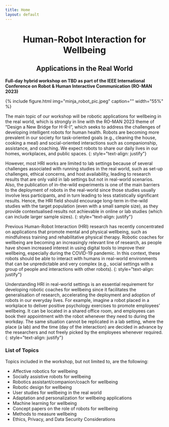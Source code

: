 ```yaml
---
title: Home
layout: default
---
```


<h1 style="text-align: center;"> Human-Robot Interaction for Wellbeing </h1>
<h2 style="text-align: center;">  Applications in the Real World </h2>

**Full-day hybrid workshop on TBD as part of the IEEE International Conference on Robot & Human Interactive Communication (RO-MAN 2023)**

{% include figure.html img="minja_robot_pic.jpeg" caption="" width="55%" %}

The main topic of our workshop will be robotic applications for wellbeing in the real world, which is strongly in line with the RO-MAN 2023 theme of “Design a New Bridge for H-R-I”, which seeks to address the challenges of developing intelligent robots for human health.
Robots are becoming more prevalent in our society for task-oriented goals (e.g., cleaning the house, cooking a meal) and social-oriented interactions such as companionship, assistance, and coaching. We expect robots to share our daily lives in our homes, workplaces, and public spaces. 
{: style="text-align: justify"}

However, most HRI works are limited to lab settings because of several challenges associated with running studies in the real world, such as set-up challenges, ethical concerns,  and host availability, leading to research results that are only valid in lab settings but not in real-world scenarios. Also, the publication of in-the-wild experiments is one of the main barriers to the deployment of robots in the real-world since those studies usually involve less participants, and in turn leading to less statistically significant results. Hence, the HRI field should encourage long-term in-the-wild studies with the target population (even with a small sample size), as they provide contextualised results not achievable in online or lab studies (which can include larger sample sizes). 
{: style="text-align: justify"}

Previous Human-Robot Interaction (HRI) research has recently concentrated on applications that promote mental and physical wellbeing, such as mindfulness training and rehabilitative physical therapy. Robotic coaches for wellbeing are becoming an increasingly relevant line of research, as people have shown increased interest in using digital tools to improve their wellbeing, especially during the COVID-19 pandemic. In this context, these robots should be able to interact with humans in real-world environments that can be unpredictable and very complex (e.g., social settings with a group of people and interactions with other robots). 
{: style="text-align: justify"}

Understanding HRI in real-world settings is an essential requirement for developing robotic coaches for wellbeing since it facilitates the generalisation of research, accelerating the deployment and adoption of robots in our everyday lives. For example, imagine a robot placed in a workplace to deliver positive psychology exercises to promote employees’ wellbeing. It can be located in a shared office room, and employees can book their appointment with the robot whenever they need to during the workday. The same situation cannot be replicated in a lab setting, where the place (a lab) and the time (day of the interaction) are decided in advance by the researchers and not freely picked by the employees whenever required.  
{: style="text-align: justify"}

### List of Topics
Topics included in the workshop, but not limited to, are the following:
- Affective robotics for wellbeing
- Socially assistive robots for wellbeing
- Robotics assistant/companion/coach for wellbeing
- Robotic design for wellbeing
- User studies for wellbeing in the real world
- Adaptation and personalization for wellbeing applications 
- Machine learning for wellbeing
- Concept papers on the role of robots for wellbeing
- Methods to measure wellbeing
- Ethics, Privacy, and Data Security Considerations

<!---

{% include figure.html img="huggable.jpg" alt="wellbeing-pic" caption="" width="95%" %}

Robots have found their way into society only for task-oriented goals, such as cleaning or cooking at home, entertaining at malls, and supporting workers in a job environment. Those robots can perform very restrictive and repetitive tasks without involving any human interaction. In recent years, there has been an increasing interest in companion robots that could support people for their entertainment or wellbeing, such as Amazon Astro (i.e., Alexa embedded into a wheel-robot) or the personal robot Jibo (i.e., developed by the MIT Media Lab to connect with people and being a robotic friend). The need to introduce companion robots in clinical (e.g., therapeutic centers, hospitals) and non-clinical (e.g., homes, work environments, malls) contexts have been boosted by the COVID-19 pandemic, where many people were forced to stay at home alone or with their relatives. This has caused many wellbeing issues, such as depression and anxiety, to mention only a few examples, and has resulted in a higher interest in assistive technology to alleviate the everyday burden. Socially Assistive Robots (SARs) are a promising venue to support people in their lives and help improve their wellbeing. However, due to the lack of large scale datasets obtained over longer periods of time SARs are very limited in their capabilities to continuously adapt to each user's needs and socio-emotionally connect with them. This often increases the risk of perceiving the robots as asocial leading to user disappointment and dissatisfaction, which are crucial in a domain that requires adaptation and socio-emotional behavior to increase robots’ social capabilities to promote wellbeing. 
{: style="text-align: justify"}

For example, consider a socially assistive robot placed in the university students' residential rooms. It can assist university students in their everyday life tasks and monitor their wellbeing during stressful periods of their uni life (e.g., mid-terms, finals). If the student is too stressed out or is close to burnout, the robot could perceive the emotional and mental state of the student - detecting the emotion, stress, and depression levels of the student - and adapt to the student’s needs, specifically it could respond empathically trying to support the student conversationally, and  promoting mindfulness sessions, or suggesting external support  (e.g., “I know that exams are really stressful, but you need to take some time for yourself, would you like to do a meditation session?”). In this situation, if a robot is not able to comfort the student properly (e.g., if the student is stressed out for university exams, the robot keeps reminding him/her about the deadlines), this leads to student’s frustration fueling the risk of perceiving the robot as asocial and reducing the student’s willingness to interact with it.
{: style="text-align: justify"}

### List of topics
Topics included in the workshop, but not limited to, are the following:
- Affective robotics for wellbeing
- Socially assistive robots for wellbeing
- Robotics assistant/companion/coach for wellbeing
- Robotic design for wellbeing
- User studies for wellbeing (both in lab and field)
- Adaptation and personalization for wellbeing applications 
- Machine learning for wellbeing
- Concept papers on the role of robots for wellbeing
- Methods to measure wellbeing
- Ethics, Privacy, and Data Security Considerations
-->
